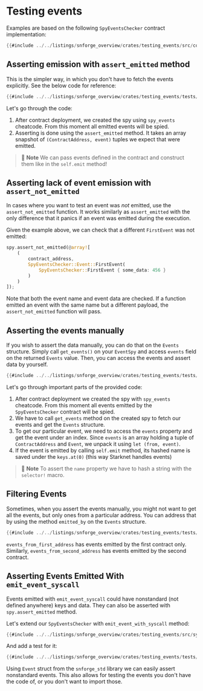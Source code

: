 # Testing events
Examples are based on the following `SpyEventsChecker` contract implementation:

```rust
{{#include ../../listings/snforge_overview/crates/testing_events/src/contract.cairo}}
```

## Asserting emission with `assert_emitted` method

This is the simpler way, in which you don't have to fetch the events explicitly.
See the below code for reference:

```rust
{{#include ../../listings/snforge_overview/crates/testing_events/tests/assert_emitted.cairo}}
```

Let's go through the code:

1. After contract deployment, we created the spy using `spy_events` cheatcode. From this moment all emitted events
will be spied.
2. Asserting is done using the `assert_emitted` method. It takes an array snapshot of `(ContractAddress, event)`
tuples we expect that were emitted.

> 📝 **Note**
> We can pass events defined in the contract and construct them like in the `self.emit` method!


## Asserting lack of event emission with `assert_not_emitted`

In cases where you want to test an event was *not* emitted, use the `assert_not_emitted` function.
It works similarly as `assert_emitted` with the only difference that it panics if an event was emitted during the execution.

Given the example above, we can check that a different `FirstEvent` was not emitted:

```rust
spy.assert_not_emitted(@array![
    (
        contract_address,
        SpyEventsChecker::Event::FirstEvent(
            SpyEventsChecker::FirstEvent { some_data: 456 }
        )
    )
]);
```

Note that both the event name and event data are checked.
If a function emitted an event with the same name but a different payload, the `assert_not_emitted` function will pass.

## Asserting the events manually
If you wish to assert the data manually, you can do that on the `Events` structure.
Simply call `get_events()` on your `EventSpy` and access `events`  field on the returned `Events` value.
Then, you can access the events and assert data by yourself.

```rust
{{#include ../../listings/snforge_overview/crates/testing_events/tests/assert_manually.cairo}}
```

Let's go through important parts of the provided code:

1. After contract deployment we created the spy with `spy_events` cheatcode.
From this moment all events emitted by the `SpyEventsChecker` contract will be spied.
2. We have to call `get_events` method on the created spy to fetch our events and get the `Events` structure.
3. To get our particular event, we need to access the `events` property and get the event under an index.
Since `events` is an array holding a tuple of `ContractAddress` and `Event`, we unpack it using `let (from, event)`.
4. If the event is emitted by calling `self.emit` method, its hashed name is saved under the `keys.at(0)`
(this way Starknet handles events)

> 📝 **Note**
> To assert the `name` property we have to hash a string with the `selector!` macro.


## Filtering Events

Sometimes, when you assert the events manually, you might not want to get all the events, but only ones from
a particular address. You can address that by using the method `emitted_by` on the `Events` structure.

```rust
{{#include ../../listings/snforge_overview/crates/testing_events/tests/filter.cairo}}
```

`events_from_first_address` has events emitted by the first contract only.
Similarly, `events_from_second_address` has events emitted by the second contract.

## Asserting Events Emitted With `emit_event_syscall`

Events emitted with `emit_event_syscall` could have nonstandard (not defined anywhere) keys and data.
They can also be asserted with `spy.assert_emitted` method.

Let's extend our `SpyEventsChecker` with `emit_event_with_syscall` method:

```rust
{{#include ../../listings/snforge_overview/crates/testing_events/src/syscall_dummy.cairo}}
```

And add a test for it:

```rust
{{#include ../../listings/snforge_overview/crates/testing_events/tests/syscall.cairo}}
```

Using `Event` struct from the `snforge_std` library we can easily assert nonstandard events.
This also allows for testing the events you don't have the code of, or you don't want to import those.
